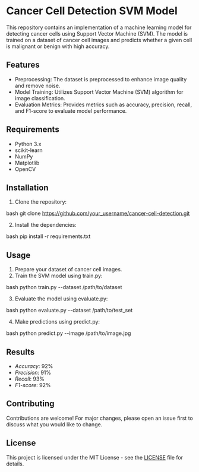 
# Cancer Cell Detection SVM Model

This repository contains an implementation of a machine learning model for detecting cancer cells using Support Vector Machine (SVM). The model is trained on a dataset of cancer cell images and predicts whether a given cell is malignant or benign with high accuracy.

## Features

- Preprocessing: The dataset is preprocessed to enhance image quality and remove noise.
- Model Training: Utilizes Support Vector Machine (SVM) algorithm for image classification.
- Evaluation Metrics: Provides metrics such as accuracy, precision, recall, and F1-score to evaluate model performance.

## Requirements

- Python 3.x
- scikit-learn
- NumPy
- Matplotlib
- OpenCV

## Installation

1. Clone the repository:

bash
git clone https://github.com/your_username/cancer-cell-detection.git


2. Install the dependencies:

bash
pip install -r requirements.txt


## Usage

1. Prepare your dataset of cancer cell images.
2. Train the SVM model using train.py:

bash
python train.py --dataset /path/to/dataset


3. Evaluate the model using evaluate.py:

bash
python evaluate.py --dataset /path/to/test_set


4. Make predictions using predict.py:

bash
python predict.py --image /path/to/image.jpg


## Results

- *Accuracy*: 92%
- *Precision*: 91%
- *Recall*: 93%
- *F1-score*: 92%

## Contributing

Contributions are welcome! For major changes, please open an issue first to discuss what you would like to change.

## License

This project is licensed under the MIT License - see the [LICENSE](LICENSE) file for details.
